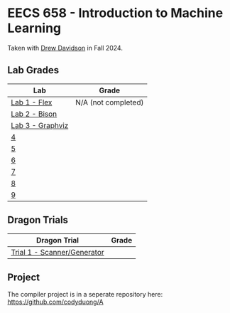# EECS 658 - Introduction to Machine Learning

Taken with [Drew Davidson](https://web.archive.org/web/20240708084650/https://eecs.ku.edu/people/drew-davidson) in Fall 2024.

## Lab Grades

| Lab                                                                                          | Grade               |
| -------------------------------------------------------------------------------------------- | ------------------- |
| [Lab 1 - Flex](http://web.archive.org/web/20240909003250/https://compilers.cool/?lab=1)      | N/A (not completed) |
| [Lab 2 - Bison](http://web.archive.org/web/20240909002924/https://compilers.cool/?lab=2)     |                     |
| [Lab 3 - Graphviz](https://web.archive.org/web/20240909204916/https://compilers.cool/?lab=3) |                     |
| [4]()                                                                                        |                     |
| [5]()                                                                                        |                     |
| [6]()                                                                                        |                     |
| [7]()                                                                                        |                     |
| [8]()                                                                                        |                     |
| [9]()                                                                                        |                     |

## Dragon Trials

| Dragon Trial                                                                                               | Grade |
| ---------------------------------------------------------------------------------------------------------- | ----- |
| [Trial 1 - Scanner/Generator](http://web.archive.org/web/20240911000611/https://compilers.cool/trials/t1/) |       |

## Project

The compiler project is in a seperate repository here: https://github.com/codyduong/A
